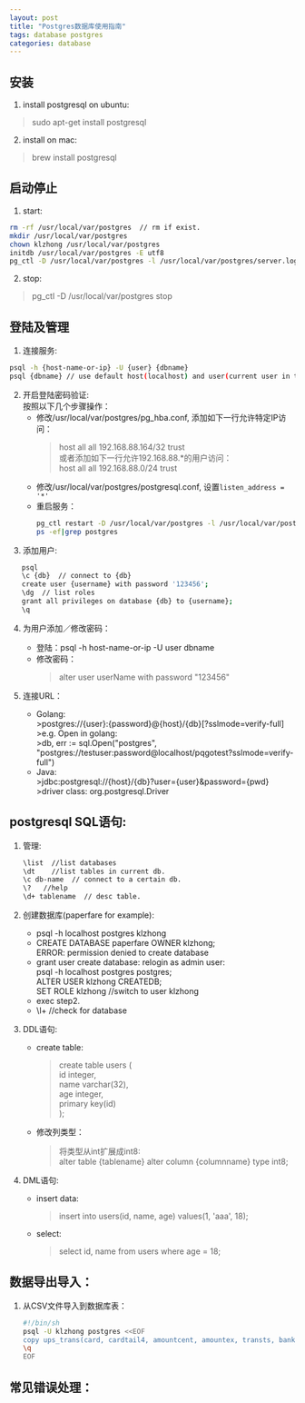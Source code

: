 ```yaml
---
layout: post
title: "Postgres数据库使用指南"
tags: database postgres
categories: database
---
```


## 安装  
1. install postgresql on ubuntu:  
>sudo apt-get install postgresql  

2. install on mac:  
>brew install postgresql  

## 启动停止  
1. start:  
~~~bash
rm -rf /usr/local/var/postgres  // rm if exist.
mkdir /usr/local/var/postgres
chown klzhong /usr/local/var/postgres
initdb /usr/local/var/postgres -E utf8
pg_ctl -D /usr/local/var/postgres -l /usr/local/var/postgres/server.log start  
~~~
2. stop:  
>pg_ctl -D /usr/local/var/postgres stop

## 登陆及管理  
1. 连接服务:
~~~bash
psql -h {host-name-or-ip} -U {user} {dbname}  
psql {dbname} // use default host(localhost) and user(current user in terminal).
~~~
2. 开启登陆密码验证:  
按照以下几个步骤操作：  
    * 修改/usr/local/var/postgres/pg_hba.conf, 添加如下一行允许特定IP访问：  
        >host  all  all   192.168.88.164/32   trust  
或者添加如下一行允许192.168.88.*的用户访问：  
        >host  all  all   192.168.88.0/24   trust  
    * 修改/usr/local/var/postgres/postgresql.conf, 设置`listen_address = '*'`  
    * 重启服务：  
        ~~~bash
        pg_ctl restart -D /usr/local/var/postgres -l /usr/local/var/postgres/server.log
        ps -ef|grep postgres  
        ~~~
3. 添加用户:  
~~~bash
   psql
   \c {db}  // connect to {db}  
   create user {username} with password '123456';  
   \dg  // list roles  
   grant all privileges on database {db} to {username};  
   \q
~~~

4. 为用户添加／修改密码：  
    * 登陆：psql -h host-name-or-ip -U user dbname  
    * 修改密码：  
        >alter user userName with password "123456"

5. 连接URL：
    * Golang:  
            >postgres://{user}:{password}@{host}/{db}[?sslmode=verify-full]  
            >e.g. Open in golang:  
            >db, err := sql.Open("postgres", "postgres://testuser:password@localhost/pqgotest?sslmode=verify-full")  
    * Java:  
            >jdbc:postgresql://{host}/{db}?user={user}&password={pwd}  
            >driver class: org.postgresql.Driver

## postgresql SQL语句:
1. 管理:  
    ~~~bash
    \list  //list databases  
    \dt    //list tables in current db.  
    \c db-name  // connect to a certain db.  
    \?   //help  
    \d+ tablename  // desc table.  
    ~~~
2. 创建数据库(paperfare for example):  
    * psql -h localhost postgres klzhong  
    * CREATE DATABASE paperfare OWNER klzhong;  
        ERROR:  permission denied to create database  
    * grant user create database: relogin as admin user:  
           psql -h localhost postgres postgres;  
           ALTER USER klzhong CREATEDB;  
           SET ROLE klzhong  //switch to user klzhong  
    * exec step2.  
    * \l+  //check for database  

3. DDL语句:  
    * create table:  
        > create table users (  
        >    id integer,  
        >    name varchar(32),  
        >    age integer,  
        >    primary key(id)  
        > );  
    * 修改列类型：  
        > 将类型从int扩展成int8:  
        > alter table {tablename} alter column {columnname} type int8;  
4. DML语句:  
    * insert data:  
        > insert into users(id, name, age) values(1, 'aaa', 18);  
    * select:  
        > select id, name from users where age = 18;  

## 数据导出导入：  
1. 从CSV文件导入到数据库表：  
    ~~~bash
    #!/bin/sh
    psql -U klzhong postgres <<EOF
    copy ups_trans(card, cardtail4, amountcent, amountex, transts, bankname) from '/Users/klzhong/temp/trans_sample.csv' delimiter ',' csv;
    \q
    EOF
    ~~~

## 常见错误处理：
